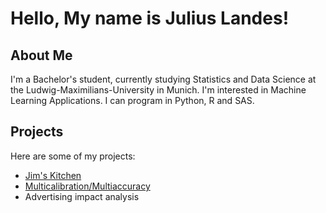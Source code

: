# Hello, My name is Julius Landes!

## About Me
I'm a Bachelor's student, currently studying Statistics and Data Science at the Ludwig-Maximilians-University in Munich. I'm interested in Machine Learning Applications. I can program in Python, R and SAS. 

## Projects

Here are some of my projects:

- [Jim's Kitchen](https://github.com/JuliusLhamo/jimskitchen)
- [Multicalibration/Multiaccuracy](https://github.com/JuliusLhamo/MA_MC)
- Advertising impact analysis
